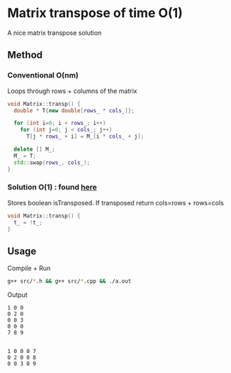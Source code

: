 # Matrix transpose of time O(1)

A nice matrix transpose solution

## Method
### Conventional O(nm)
Loops through rows + columns of the matrix
```c++
void Matrix::transp() {
  double * T{new double[rows_ * cols_]};

  for (int i=0; i < rows_; i++)
    for (int j=0; j < cols_; j++)
      T[j * rows_ + i] = M_[i * cols_ + j];

  delete [] M_;
  M_ = T;
  std::swap(rows_, cols_);
}
```

### Solution O(1) : found [here](src/Matrix.cpp)
Stores boolean isTransposed. If transposed return cols=rows + rows=cols
```c++
void Matrix::transp() {
  t_ = !t_;
}
```

## Usage
Compile + Run
```bash
g++ src/*.h && g++ src/*.cpp && ./a.out
```

Output
```
1 0 0
0 2 0
0 0 3
0 0 0
7 8 9


1 0 0 0 7
0 2 0 0 8
0 0 3 0 9
```
